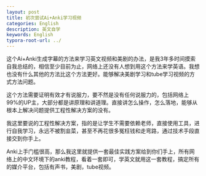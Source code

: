 ```yaml
---
layout: post
title: 初次尝试Ai+Anki学习视频
categories: English
description: 英文自学
keywords: English
typora-root-url: ../
---
```


这个Ai+Anki生成字幕的方法来学习英文视频和美剧的办法，是我3年多时间摸索自我总结的，相信至少目前为止，网络上还没有人想到用这个方法来学英语。我想也没有什么其他的方法比这个方法更好。能够解决美剧学习和tube学习视频的方式方法问题。

这个方法需要证明有效才有说服力，要不然是没有任何说服力的，包括网络上99%的UP主，大部分都是讲原理和讲道理。直接讲怎么操作，怎么落地，能够从根本上解决问题提供工程性解决方案的没有。

我这里要说的工程性解决方案，指的是让学生不需要依赖老师，直接使用工具，进行自我学习，永远不被割韭菜，甚至不再花很多冤枉钱和走弯路，通过技术手段直接交到你手上。

Anki上手门槛很高，那么我这里就提供一套最佳实践方案给到你们手上，所有网络上的中文环境下的anki教程，看着一套即可，学英文就用这一套教程，搞定所有的媒介平台，包括有声书，美剧，tube视频。



